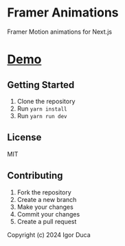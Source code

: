 # Framer Animations

Framer Motion animations for Next.js

# [Demo](https://framer-animations-nine.vercel.app/)

## Getting Started

1. Clone the repository
2. Run `yarn install`
3. Run `yarn run dev`

## License

MIT

## Contributing

1. Fork the repository
2. Create a new branch
3. Make your changes
4. Commit your changes
5. Create a pull request

Copyright (c) 2024 Igor Duca
